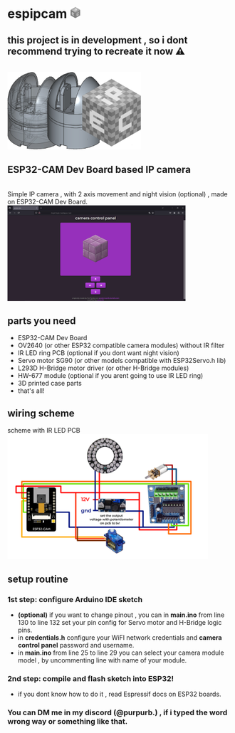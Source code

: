 # espipcam <img src="res/eipc_logo.png" width="25"/>
 ## this project is in development , so i dont recommend trying to recreate it now ⚠
 <br> <img src="res/header.png" alt="drawing" width="300"/>
 ## ESP32-CAM Dev Board based IP camera
 <br> Simple IP camera , with 2 axis movement and night vision (optional) , made on ESP32-CAM Dev Board.
 <br> <img src="res/screenshot.png" alt="screenshot" width="400"/>
 ## parts you need
  - ESP32-CAM Dev Board
  - OV2640 (or other ESP32 compatible camera modules) without IR filter
  - IR LED ring PCB (optional if you dont want night vision)
  - Servo motor SG90 (or other models compatible with ESP32Servo.h lib)
  - L293D H-Bridge motor driver (or other H-Bridge modules)
  - HW-677 module (optional if you arent going to use IR LED ring)
  - 3D printed case parts
  - that's all!
## wiring scheme
scheme with IR LED PCB
<br> <img src="res/schematic.png" width="450"/>
## setup routine
 ### 1st step: configure Arduino IDE sketch
   - **(optional)** if you want to change pinout , you can in **main.ino** from line 130 to line 132 set your pin config for Servo motor and H-Bridge logic pins.
   - in **credentials.h** configure your WiFI network credentials and __camera control panel__ password and username.
   - in **main.ino** from line 25 to line 29 you can select your camera module model , by uncommenting line with name of your module. 
 ### 2nd step: compile and flash sketch into ESP32!
   - if you dont know how to do it , read Espressif docs on ESP32 boards.

### You can DM me in my discord (@purpurb.) , if i typed the word wrong way or something like that.   
